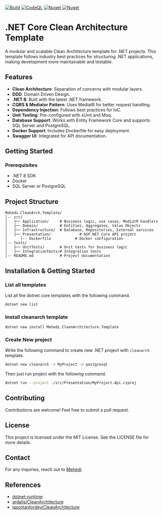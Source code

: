 [![Build](https://github.com/rabbicse/mehedi-cleanarch-template/actions/workflows/publish-template.yml/badge.svg)](https://github.com/rabbicse/mehedi-cleanarch-template/actions/workflows/publish-template.yml)
[![CodeQL](https://github.com/rabbicse/mehedi-cleanarch-template/blob/master/.github/workflows/codeql.yml/badge.svg)]([https://github.com/jasontaylordev/CleanArchitecture/actions/workflows/codeql.yml](https://github.com/rabbicse/mehedi-cleanarch-template/blob/master/.github/workflows/codeql.yml))
[![Nuget](https://img.shields.io/nuget/v/Mehedi.CleanArchitecture.Template)](https://www.nuget.org/packages/Mehedi.CleanArchitecture.Template/)
[![Nuget](https://img.shields.io/nuget/dt/Mehedi.CleanArchitecture.Template)](https://www.nuget.org/packages/Mehedi.CleanArchitecture.Template/)

# .NET Core Clean Architecture Template

A modular and scalable Clean Architecture template for .NET projects. This template follows industry best practices for structuring .NET applications, making development more maintainable and testable.

## Features

- **Clean Architecture**: Separation of concerns with modular layers.
- **DDD**: Domain Driven Design.
- **.NET 8**: Built with the latest .NET framework.
- **CQRS & Mediator Pattern**: Uses MediatR for better request handling.
- **Dependency Injection**: Follows best practices for IoC.
- **Unit Testing**: Pre-configured with xUnit and Moq.
- **Database Support**: Works with Entity Framework Core and supports SQL Server and PostgreSQL.
- **Docker Support**: Includes Dockerfile for easy deployment.
- **Swagger UI**: Integrated for API documentation.

## Getting Started

### Prerequisites

- .NET 8 SDK
- Docker
- SQL Server or PostgreSQL

## Project Structure

```
Mehedi.CleanArch.Template/
│-- src/
│   ├── Application/     # Business logic, use cases, MediatR handlers
│   ├── Domain/          # Entities, Aggregates, Value Objects
│   ├── Infrastructure/  # Database, Repositories, External services
│   ├── Presentation/             # ASP.NET Core API project
│      │-- Dockerfile           # Docker configuration
│-- tests/
│   ├── UnitTests/       # Unit tests for business logic
│   ├── IntegrationTests/# Integration tests
│-- README.md            # Project documentation
```

## Installation & Getting Started
### List all templates
List all the dotnet core templates with the following command.
```bash
dotnet new list
```

### Install **cleanarch** template
```bash
dotnet new install Mehedi.CleanArchitecture.Template
```

### Create New project
Write the following command to create new .NET project with `cleanarch` template.
```bash
dotnet new cleanarch -n MyProject -D postgresql
```

Then just run project with the following command.
```bash
dotnet run --project ./src/Presentation/MyProject.Api.csproj
```

## Contributing

Contributions are welcome! Feel free to submit a pull request.

## License

This project is licensed under the MIT License. See the LICENSE file for more details.

## Contact

For any inquiries, reach out to [Mehedi](https://github.com/rabbicse).

## References
- [dotnet-runtime](https://github.com/dotnet/runtime)
- [ardalis/CleanArchitecture](https://github.com/ardalis/CleanArchitecture)
- [jasontaylordev/CleanArchitecture](https://github.com/jasontaylordev/CleanArchitecture)
